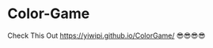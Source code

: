 # Color-Game
Check This Out
https://yiwipi.github.io/ColorGame/
😎😎😎😎
<img src="https://github.com/YiwiPi/ColorGame/blob/main/pic1.jpg" alt="">

